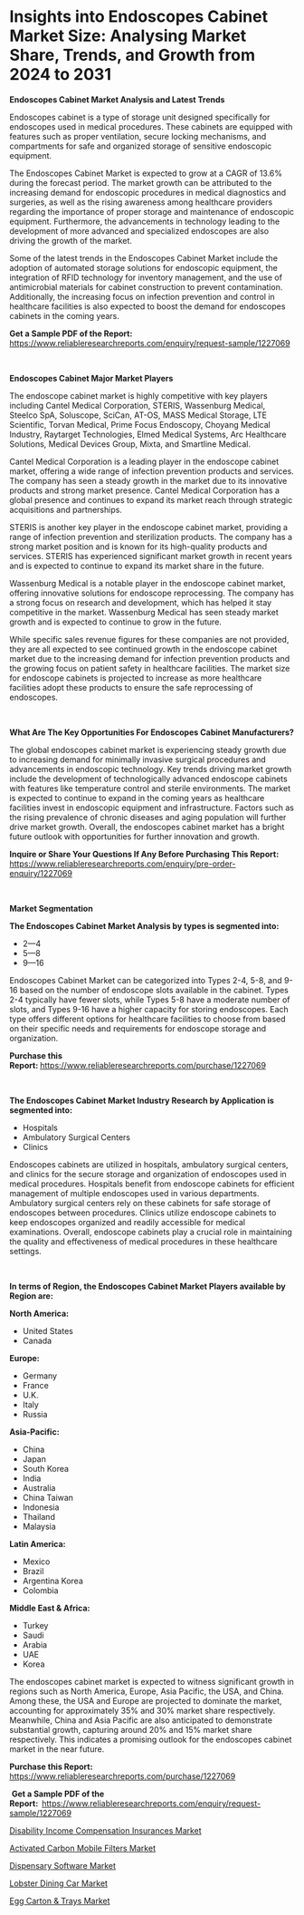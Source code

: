 <p><h1>Insights into Endoscopes Cabinet Market Size: Analysing Market Share, Trends, and Growth from 2024 to 2031</h1></p><p><strong>Endoscopes Cabinet Market Analysis and Latest Trends</strong></p>
<p><p>Endoscopes cabinet is a type of storage unit designed specifically for endoscopes used in medical procedures. These cabinets are equipped with features such as proper ventilation, secure locking mechanisms, and compartments for safe and organized storage of sensitive endoscopic equipment.</p><p>The Endoscopes Cabinet Market is expected to grow at a CAGR of 13.6% during the forecast period. The market growth can be attributed to the increasing demand for endoscopic procedures in medical diagnostics and surgeries, as well as the rising awareness among healthcare providers regarding the importance of proper storage and maintenance of endoscopic equipment. Furthermore, the advancements in technology leading to the development of more advanced and specialized endoscopes are also driving the growth of the market.</p><p>Some of the latest trends in the Endoscopes Cabinet Market include the adoption of automated storage solutions for endoscopic equipment, the integration of RFID technology for inventory management, and the use of antimicrobial materials for cabinet construction to prevent contamination. Additionally, the increasing focus on infection prevention and control in healthcare facilities is also expected to boost the demand for endoscopes cabinets in the coming years.</p></p>
<p><strong>Get a Sample PDF of the Report:&nbsp;</strong> <a href="https://www.reliableresearchreports.com/enquiry/request-sample/1227069">https://www.reliableresearchreports.com/enquiry/request-sample/1227069</a></p>
<p>&nbsp;</p>
<p><strong>Endoscopes Cabinet Major Market Players</strong></p>
<p><p>The endoscope cabinet market is highly competitive with key players including Cantel Medical Corporation, STERIS, Wassenburg Medical, Steelco SpA, Soluscope, SciCan, AT-OS, MASS Medical Storage, LTE Scientific, Torvan Medical, Prime Focus Endoscopy, Choyang Medical Industry, Raytarget Technologies, Elmed Medical Systems, Arc Healthcare Solutions, Medical Devices Group, Mixta, and Smartline Medical.</p><p>Cantel Medical Corporation is a leading player in the endoscope cabinet market, offering a wide range of infection prevention products and services. The company has seen a steady growth in the market due to its innovative products and strong market presence. Cantel Medical Corporation has a global presence and continues to expand its market reach through strategic acquisitions and partnerships.</p><p>STERIS is another key player in the endoscope cabinet market, providing a range of infection prevention and sterilization products. The company has a strong market position and is known for its high-quality products and services. STERIS has experienced significant market growth in recent years and is expected to continue to expand its market share in the future.</p><p>Wassenburg Medical is a notable player in the endoscope cabinet market, offering innovative solutions for endoscope reprocessing. The company has a strong focus on research and development, which has helped it stay competitive in the market. Wassenburg Medical has seen steady market growth and is expected to continue to grow in the future.</p><p>While specific sales revenue figures for these companies are not provided, they are all expected to see continued growth in the endoscope cabinet market due to the increasing demand for infection prevention products and the growing focus on patient safety in healthcare facilities. The market size for endoscope cabinets is projected to increase as more healthcare facilities adopt these products to ensure the safe reprocessing of endoscopes.</p></p>
<p>&nbsp;</p>
<p><strong>What Are The Key Opportunities For Endoscopes Cabinet Manufacturers?</strong></p>
<p><p>The global endoscopes cabinet market is experiencing steady growth due to increasing demand for minimally invasive surgical procedures and advancements in endoscopic technology. Key trends driving market growth include the development of technologically advanced endoscope cabinets with features like temperature control and sterile environments. The market is expected to continue to expand in the coming years as healthcare facilities invest in endoscopic equipment and infrastructure. Factors such as the rising prevalence of chronic diseases and aging population will further drive market growth. Overall, the endoscopes cabinet market has a bright future outlook with opportunities for further innovation and growth.</p></p>
<p><strong>Inquire or Share Your Questions If Any Before Purchasing This Report:</strong> <a href="https://www.reliableresearchreports.com/enquiry/pre-order-enquiry/1227069">https://www.reliableresearchreports.com/enquiry/pre-order-enquiry/1227069</a></p>
<p>&nbsp;</p>
<p><strong>Market Segmentation</strong></p>
<p><strong>The Endoscopes Cabinet Market Analysis by types is segmented into:</strong></p>
<p><ul><li>2—4</li><li>5—8</li><li>9—16</li></ul></p>
<p><p>Endoscopes Cabinet Market can be categorized into Types 2-4, 5-8, and 9-16 based on the number of endoscope slots available in the cabinet. Types 2-4 typically have fewer slots, while Types 5-8 have a moderate number of slots, and Types 9-16 have a higher capacity for storing endoscopes. Each type offers different options for healthcare facilities to choose from based on their specific needs and requirements for endoscope storage and organization.</p></p>
<p><strong>Purchase this Report:&nbsp;</strong><a href="https://www.reliableresearchreports.com/purchase/1227069">https://www.reliableresearchreports.com/purchase/1227069</a></p>
<p>&nbsp;</p>
<p><strong>The Endoscopes Cabinet Market Industry Research by Application is segmented into:</strong></p>
<p><ul><li>Hospitals</li><li>Ambulatory Surgical Centers</li><li>Clinics</li></ul></p>
<p><p>Endoscopes cabinets are utilized in hospitals, ambulatory surgical centers, and clinics for the secure storage and organization of endoscopes used in medical procedures. Hospitals benefit from endoscope cabinets for efficient management of multiple endoscopes used in various departments. Ambulatory surgical centers rely on these cabinets for safe storage of endoscopes between procedures. Clinics utilize endoscope cabinets to keep endoscopes organized and readily accessible for medical examinations. Overall, endoscope cabinets play a crucial role in maintaining the quality and effectiveness of medical procedures in these healthcare settings.</p></p>
<p>&nbsp;</p>
<p><strong>In terms of Region, the Endoscopes Cabinet Market Players available by Region are:</strong></p>
<p>
    <p> <strong> North America: </strong>
        <ul>
            <li>United States</li>
            <li>Canada</li>
        </ul>
        </p> 
    <p> <strong> Europe: </strong>
        <ul>
            <li>Germany</li>
            <li>France</li>
            <li>U.K.</li>
            <li>Italy</li>
            <li>Russia</li>
        </ul>
        </p> 
    <p> <strong> Asia-Pacific: </strong>
        <ul>
            <li>China</li>
            <li>Japan</li>
            <li>South Korea</li>
            <li>India</li>
            <li>Australia</li>
            <li>China Taiwan</li>
            <li>Indonesia</li>
            <li>Thailand</li>
            <li>Malaysia</li>
        </ul>
        </p> 
    <p> <strong> Latin America: </strong>
        <ul>
            <li>Mexico</li>
            <li>Brazil</li>
            <li>Argentina Korea</li>
            <li>Colombia</li>
        </ul>
        </p> 
    <p> <strong> Middle East & Africa: </strong>
        <ul>
            <li>Turkey</li>
            <li>Saudi</li>
            <li>Arabia</li>
            <li>UAE</li>
            <li>Korea</li>
        </ul>
    </p>
    </p>
<p><p>The endoscopes cabinet market is expected to witness significant growth in regions such as North America, Europe, Asia Pacific, the USA, and China. Among these, the USA and Europe are projected to dominate the market, accounting for approximately 35% and 30% market share respectively. Meanwhile, China and Asia Pacific are also anticipated to demonstrate substantial growth, capturing around 20% and 15% market share respectively. This indicates a promising outlook for the endoscopes cabinet market in the near future.</p></p>
<p><strong>Purchase this Report: </strong><a href="https://www.reliableresearchreports.com/purchase/1227069">https://www.reliableresearchreports.com/purchase/1227069</a></p>
<p>&nbsp;<strong>Get a Sample PDF of the Report:&nbsp;&nbsp;</strong><a href="https://www.reliableresearchreports.com/enquiry/request-sample/1227069">https://www.reliableresearchreports.com/enquiry/request-sample/1227069</a></p>
<p><strong></strong></p>
<p><p><a href="https://medium.com/@laurenhunter26/disability-income-compensation-insurances-market-share-evolution-and-market-growth-trends-2024-9d72ae336d61">Disability Income Compensation Insurances Market</a></p><p><a href="https://github.com/lababdou/Market-Research-Report-List-2/blob/main/activated-carbon-mobile-filters-market.md">Activated Carbon Mobile Filters Market</a></p><p><a href="https://issuu.com/reportprime-2/docs/dispensary-software-market-size-2030.pptx">Dispensary Software Market</a></p><p><a href="https://issuu.com/reportprime-2/docs/lobster-dining-car-market-size-2030.pptx">Lobster Dining Car Market</a></p><p><a href="https://github.com/Chiragrp22/Market-Research-Report-List-3/blob/main/egg-carton-trays-market.md">Egg Carton & Trays Market</a></p></p>